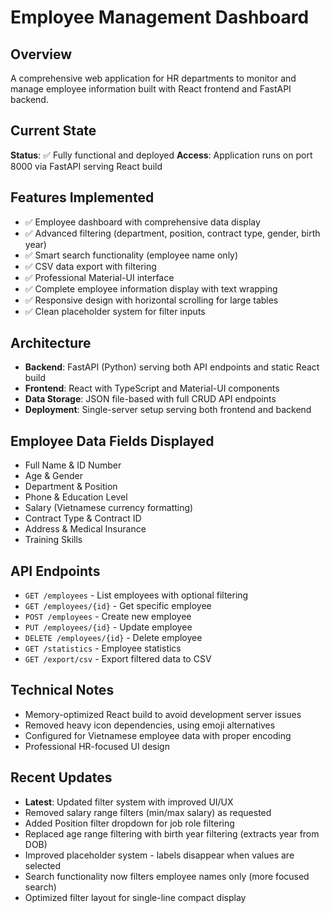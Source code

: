# Employee Management Dashboard

## Overview
A comprehensive web application for HR departments to monitor and manage employee information built with React frontend and FastAPI backend.

## Current State
**Status**: ✅ Fully functional and deployed
**Access**: Application runs on port 8000 via FastAPI serving React build

## Features Implemented
- ✅ Employee dashboard with comprehensive data display
- ✅ Advanced filtering (department, position, contract type, gender, birth year)
- ✅ Smart search functionality (employee name only)
- ✅ CSV data export with filtering
- ✅ Professional Material-UI interface
- ✅ Complete employee information display with text wrapping
- ✅ Responsive design with horizontal scrolling for large tables
- ✅ Clean placeholder system for filter inputs

## Architecture
- **Backend**: FastAPI (Python) serving both API endpoints and static React build
- **Frontend**: React with TypeScript and Material-UI components
- **Data Storage**: JSON file-based with full CRUD API endpoints
- **Deployment**: Single-server setup serving both frontend and backend

## Employee Data Fields Displayed
- Full Name & ID Number
- Age & Gender
- Department & Position  
- Phone & Education Level
- Salary (Vietnamese currency formatting)
- Contract Type & Contract ID
- Address & Medical Insurance
- Training Skills

## API Endpoints
- `GET /employees` - List employees with optional filtering
- `GET /employees/{id}` - Get specific employee
- `POST /employees` - Create new employee
- `PUT /employees/{id}` - Update employee
- `DELETE /employees/{id}` - Delete employee
- `GET /statistics` - Employee statistics
- `GET /export/csv` - Export filtered data to CSV

## Technical Notes
- Memory-optimized React build to avoid development server issues
- Removed heavy icon dependencies, using emoji alternatives
- Configured for Vietnamese employee data with proper encoding
- Professional HR-focused UI design

## Recent Updates
- **Latest**: Updated filter system with improved UI/UX
- Removed salary range filters (min/max salary) as requested
- Added Position filter dropdown for job role filtering
- Replaced age range filtering with birth year filtering (extracts year from DOB)
- Improved placeholder system - labels disappear when values are selected
- Search functionality now filters employee names only (more focused search)
- Optimized filter layout for single-line compact display